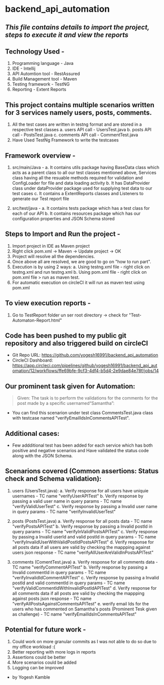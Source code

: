 # backend_api_automation

## *This file contains details to import the project, steps to execute it and view the reports*

## Technology Used - 
 1. Programming language - Java
 2. IDE - Intellij
 3. API Automtion tool - RestAssured
 4. Build Management tool - Maven
 5. Testing framework - TestNG
 6. Reporting - Extent Reports


## This project contains multiple scenarios written for 3 services namely users, posts, comments.
  1. All the test cases are written in testng format and are stored in a respective test classes
   a. users API call - UsersTest.java
   b. posts API call - PostsTest.java
   c. comments API call - CommentTest.java
  2. Have Used TestNg Framework to write the testcases
 
## Framework overview - 
 1. src/main/Java - 
  a. It contains utils package having BaseData class which acts as a parent class to all our test classes mentioned above, Services class having all the resuable methods required for validation and ConfigLoader for file and data loading activity
  b. It has DataProvider class under dataProvider package used for supplying test data to our test cases
  c. It contains a ExtentReports classes and Listeners to generate our Test report file

  
 2. src/test/java - 
  a. It contains tests package which has a test class for each of our API
  b. It contains resources package which has our configuration properties and JSON Schema stored

 
## Steps to Import and Run the project - 
 1. Import project in IDE as Maven project 
 2. Right click pom.xml -> Maven -> Update project -> OK
 3. Project will resolve all the dependencies.
 4. Once above all are resolved, we are good to go on "how to run part".
 5. Execution is by using 2 ways:
  a. Using testng.xml file - right click on testng.xml and run testng.xml
  b. Using pom.xml file - right click on pom.xml file > run as maven test.
 6. For automatic execution on circleCI it will run as maven test using pom.xml


## To view execution reports - 
 1. Go to TestReport folder un ser root directory -> check for "Test-Automaton-Report.html"

## Code has been pushed to my public git repository and also triggered build on circleCI
 - Git Repo URL: https://github.com/yogesh16991/backend_api_automation
 - CircleCI Dashboard: https://app.circleci.com/pipelines/github/yogesh16991/backend_api_automation/12/workflows/ffe69bfe-9cf3-4df4-b5d4-2e9dae84e78f/jobs/14


## **Our prominent task given for Automation:** ##
 > Given: The task is to perform the validations for the comments for the post made by a specific usernamed“Samantha”: 
 * You can find this scenarion under test class CommentsTest.java class with testcase named "verifyEmailIdsInCommentsAPITest".


## Additional cases:
 - Few addditional test has been added for each service which has both positive and negative scenarios and Have validated the status code along with the JSON Schema.

## Scenarions covered (Common assertions: Status check and Schema validation):
 1. users (UsersTest.java):
  a. Verify response for all users have uniquie usernames - TC name "verifyUserAPITest"
  b. Verify response by passing a valid user name in query params - TC name "verifyValidUserTest"
  c. Verify response by passing a Invalid user name in query params - TC name "verifyInvalidUserTest"

 2. posts (PostsTest.java) 
  a. Verify response for all posts data - TC name "verifyPostsAPITest"
  b. Verify response by passing a Invalid postId in query params - TC name "verifyInValidPostsAPITest"
  c. Verify response by passing a Invalid userId and valid postId in query params - TC name "verifyInvalidUserWithValidPostIdPostsAPITest"
  d. Verify response for all posts data if all users are valid by checking the mappping against users json response - TC name "verifyAllUserAreValidInPostsAPITest"


 3. comments (ComentTest.java) 
  a. Verify response for all comments data - TC name "verifyCommentAPITest"
  b. Verify response by passing a Invalid commentId in query params - TC name "verifyInvalidIdCommentAPITest"
  c. Verify response by passing a Invalid postId and valid commentId in query params - TC name "verifyValidCommentIdWithInvalidPostIdAPITest"
  d. Verify response for all comments data if all posts are valid by checking the mappping against posts json response - TC name "verifyAllPostsAgainstCommentsAPITest"
  e. werify email Ids for the users who has commented on Samantha's posts (Prominent Tesk given as challenge) - TC name "verifyEmailIdsInCommentsAPITest"


## Potential for future work -
 1. Could work on more granular commits as I was not able to do so due to my office workload :( 
 2. Better reporting with more logs in reports
 3. Assertions could be better
 4. More scenarios could be added
 5. Logging can be improved


- by Yogesh Kamble
